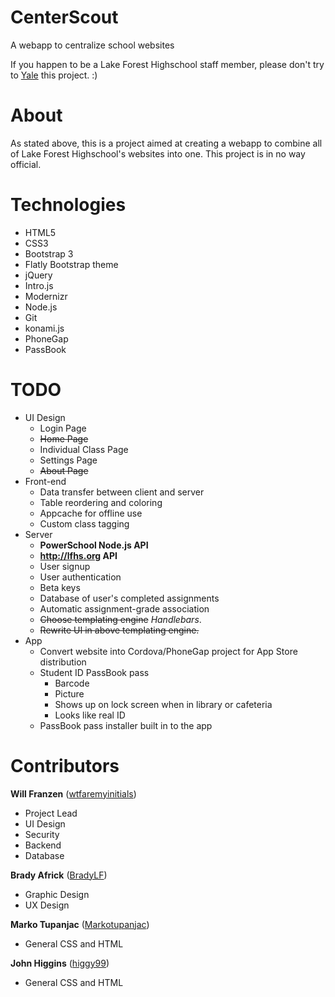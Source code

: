 CenterScout
===========

A webapp to centralize school websites

If you happen to be a Lake Forest Highschool staff member, please don't try to [Yale](http://www.techdirt.com/articles/20140120/18112625937/yale-student-creates-unblockable-replacement-useful-course-catalog-site-yale-blocked-yale-reconsiders-initial-block.shtml) this project. :)

About
=====

As stated above, this is a project aimed at creating a webapp to combine all of Lake Forest Highschool's websites into one. This project is in no way official.

Technologies
============

- HTML5
- CSS3
- Bootstrap 3
- Flatly Bootstrap theme
- jQuery
- Intro.js
- Modernizr
- Node.js
- Git
- konami.js
- PhoneGap
- PassBook

TODO
====

- UI Design
  - Login Page
  - ~~Home Page~~
  - Individual Class Page
  - Settings Page
  - ~~About Page~~
- Front-end
  - Data transfer between client and server
  - Table reordering and coloring
  - Appcache for offline use
  - Custom class tagging
- Server
  - **PowerSchool Node.js API**
  - **http://lfhs.org API**
  - User signup
  - User authentication
  - Beta keys
  - Database of user's completed assignments
  - Automatic assignment-grade association
  - ~~Choose templating engine~~ *Handlebars*.
  - ~~Rewrite UI in above templating engine.~~
- App
  - Convert website into Cordova/PhoneGap project for App Store distribution
  - Student ID PassBook pass
    - Barcode
    - Picture
    - Shows up on lock screen when in library or cafeteria
    - Looks like real ID
  - PassBook pass installer built in to the app

Contributors
============

**Will Franzen** ([wtfaremyinitials](https://github.com/wtfaremyinitials))

- Project Lead
- UI Design
- Security
- Backend
- Database

**Brady Africk** ([BradyLF](https://github.com/BradyLF))

- Graphic Design
- UX Design

**Marko Tupanjac** ([Markotupanjac](https://github.com/Markotupanjac))

- General CSS and HTML

**John Higgins** ([higgy99](https://github.com/higgy99))

- General CSS and HTML
